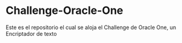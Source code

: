 # Challenge-Oracle-One
Este es el repositorio el cual se aloja el Challenge de Oracle One, un Encriptador de texto
